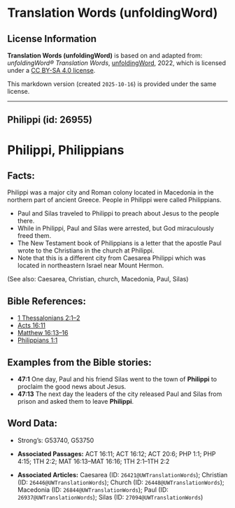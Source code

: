 # Translation Words (unfoldingWord)

## License Information

**Translation Words (unfoldingWord)** is based on and adapted from: _unfoldingWord® Translation Words_, [unfoldingWord](https://unfoldingword.org/utw), 2022, which is licensed under a [CC BY-SA 4.0 license](https://creativecommons.org/licenses/by-sa/4.0/legalcode.en).

This markdown version (created `2025-10-16`) is provided under the same license.



--------------------------------

## Philippi (id: 26955)

Philippi, Philippians
=====================

Facts:
------

Philippi was a major city and Roman colony located in Macedonia in the northern part of ancient Greece. People in Philippi were called Philippians.

* Paul and Silas traveled to Philippi to preach about Jesus to the people there.
* While in Philippi, Paul and Silas were arrested, but God miraculously freed them.
* The New Testament book of Philippians is a letter that the apostle Paul wrote to the Christians in the church at Philippi.
* Note that this is a different city from Caesarea Philippi which was located in northeastern Israel near Mount Hermon.

(See also: Caesarea, Christian, church, Macedonia, Paul, Silas)

Bible References:
-----------------

* [1 Thessalonians 2:1–2](https://ref.ly/1Thess2:1-1Thess2:2)
* [Acts 16:11](https://ref.ly/Acts16:11)
* [Matthew 16:13–16](https://ref.ly/Matt16:13-Matt16:16)
* [Philippians 1:1](https://ref.ly/Phil1:1)

Examples from the Bible stories:
--------------------------------

* **47:1** One day, Paul and his friend Silas went to the town of **Philippi** to proclaim the good news about Jesus.
* **47:13** The next day the leaders of the city released Paul and Silas from prison and asked them to leave **Philippi**.

Word Data:
----------

* Strong’s: G53740, G53750

* **Associated Passages:** ACT 16:11; ACT 16:12; ACT 20:6; PHP 1:1; PHP 4:15; 1TH 2:2; MAT 16:13–MAT 16:16; 1TH 2:1–1TH 2:2
* **Associated Articles:** Caesarea (ID: `26421@UWTranslationWords`); Christian (ID: `26446@UWTranslationWords`); Church (ID: `26448@UWTranslationWords`); Macedonia (ID: `26844@UWTranslationWords`); Paul (ID: `26937@UWTranslationWords`); Silas (ID: `27094@UWTranslationWords`)

